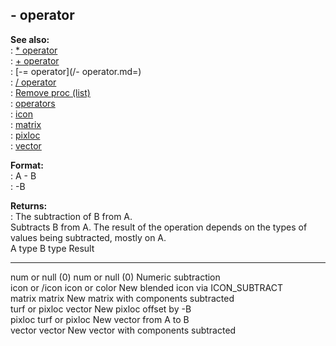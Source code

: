 ## - operator    
**See also:**    
:   [\* operator](/operator/*)    
:   [+ operator](/operator/+)    
:   [-= operator](/- operator.md=)    
:   [/ operator](/operator//)    
:   [Remove proc (list)](/list/proc/Remove)    
:   [operators](/operator)    
:   [icon](/icon)    
:   [matrix](/matrix)    
:   [pixloc](/pixloc)    
:   [vector](/vector)    
<!-- -->    
**Format:**    
:   A - B    
:   -B    
<!-- -->    
**Returns:**    
:   The subtraction of B from A.    
Subtracts B from A. The result of the operation depends on the types of    
values being subtracted, mostly on A.    
  A type            B type            Result    
  ----------------- ----------------- ---------------------------------------    
  num or null (0)   num or null (0)   Numeric subtraction    
  icon or /icon     icon or color     New blended icon via ICON_SUBTRACT    
  matrix            matrix            New matrix with components subtracted    
  turf or pixloc    vector            New pixloc offset by -B    
  pixloc            turf or pixloc    New vector from A to B    
  vector            vector            New vector with components subtracted  
